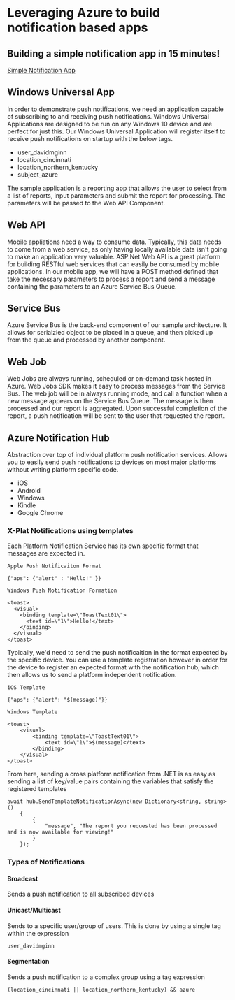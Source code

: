 # Leveraging Azure to build notification based apps

## Building a simple notification app in 15 minutes!

[Simple Notification App](docs/WindowsUniversalApp.md)

## Windows Universal App

In order to demonstrate push notifications, we need an application capable of subscribing to and receiving push notifications.  Windows Universal Applications are designed to be run on any Windows 10 device and 
are perfect for just this.  Our Windows Universal Application will register itself to receive push notifications on startup with the below tags.  

* user_davidmginn
* location_cincinnati
* location_northern_kentucky
* subject_azure

The sample application is a reporting app that allows the user to select from a list of reports, input parameters and submit the report for processing.  The parameters will be passed to the Web API Component.  

## Web API

Mobile appliations need a way to consume data.  Typically, this data needs to come from a web service, as only having locally available data isn't going to make an application very valuable.  ASP.Net Web API 
is a great platform for building RESTful web services that can easily be consumed by mobile applications.  In our mobile app, we will have a POST method defined that take the necessary parameters to process
a report and send a message containing the parameters to an Azure Service Bus Queue.

## Service Bus

Azure Service Bus is the back-end component of our sample architecture.  It allows for serialzied object to be placed in a queue, and then picked up from the queue and processed by another component.

## Web Job

Web Jobs are always running, scheduled or on-demand task hosted in Azure.  Web Jobs SDK makes it easy to process messages from the Service Bus.  The web job will be in always running mode, and 
call a function when a new message appears on the Service Bus Queue.  The message is then processed and our report is aggregated.  Upon successful completion of the report, a push notification will be sent
to the user that requested the report.  

## Azure Notification Hub

Abstraction over top of individual platform push notification services.  Allows you to easily send push notifications to devices on most major platforms without writing platform specific code.

* iOS
* Android
* Windows
* Kindle
* Google Chrome

### X-Plat Notifications using templates

Each Platform Notification Service has its own specific format that messages are expected in. 

```
Apple Push Notificaiton Format

{"aps": {"alert" : "Hello!" }}
```

```
Windows Push Notification Formation

<toast>
  <visual>
    <binding template=\"ToastText01\">
      <text id=\"1\">Hello!</text>
    </binding>
  </visual>
</toast>
```

Typically, we'd need to send the push notificaition in the format expected by the specific device.  You can use a template registration however in order for the device to register an expected format with the notification
hub, which then allows us to send a platform independent notification.

```
iOS Template

{"aps": {"alert": "$(message)"}}
```

```
Windows Template

<toast>
    <visual>
        <binding template=\"ToastText01\">
            <text id=\"1\">$(message)</text>
        </binding>
    </visual>
</toast>
```

From here, sending a cross platform notification from .NET is as easy as sending a list of key/value pairs containing the variables that satisfy the registered templates

```
await hub.SendTemplateNotificationAsync(new Dictionary<string, string>()
    {
        {
            "message", "The report you requested has been processed and is now available for viewing!"
        }
    });
```

### Types of Notifications

#### Broadcast

Sends a push notification to all subscribed devices

#### Unicast/Multicast

Sends to a specific user/group of users.  This is done by using a single tag within the expression

```
user_davidmginn
```

#### Segmentation

Sends a push notification to a complex group using a tag expression

```
(location_cincinnati || location_northern_kentucky) && azure
```



